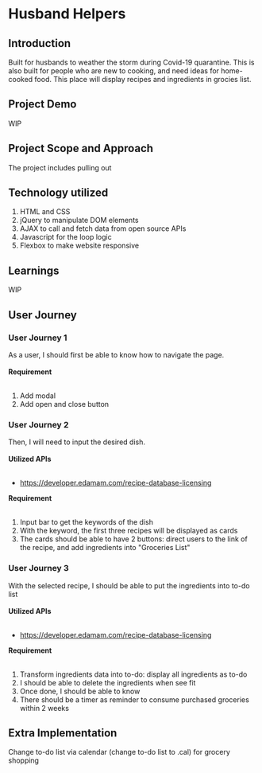 # Husband Helpers
## Introduction
Built for husbands to weather the storm during Covid-19 quarantine.
This is also built for people who are new to cooking, and need ideas for home-cooked food. This place will display recipes and ingredients in grocies list.

## Project Demo
WIP

## Project Scope and Approach
The project includes pulling out

## Technology utilized
1. HTML and CSS
2. jQuery to manipulate DOM elements
3. AJAX to call and fetch data from open source APIs
4. Javascript for the loop logic
5. Flexbox to make website responsive

## Learnings
WIP

## User Journey
### User Journey 1
As a user, I should first be able to know how to navigate the page. <br />
<br />
**Requirement**<br />
<br />
1. Add modal
2. Add open and close button<br />

### User Journey 2
Then, I will need to input the desired dish.<br />
<br />
**Utilized APIs**<br />
<br />
- https://developer.edamam.com/recipe-database-licensing

**Requirement**<br />
<br />
1. Input bar to get the keywords of the dish
2. With the keyword, the first three recipes will be displayed as cards
3. The cards should be able to have 2 buttons: direct users to the link of the recipe, and add ingredients into "Groceries List"

### User Journey 3
With the selected recipe, I should be able to put the ingredients into to-do list<br />
<br />
**Utilized APIs**<br />
<br />
- https://developer.edamam.com/recipe-database-licensing

**Requirement**<br />
<br />
1. Transform ingredients data into to-do: display all ingredients as to-do
2. I should be able to delete the ingredients when see fit
3. Once done, I should be able to know
4. There should be a timer as reminder to consume purchased groceries within 2 weeks

## Extra Implementation
Change to-do list via calendar (change to-do list to .cal) for grocery shopping 

